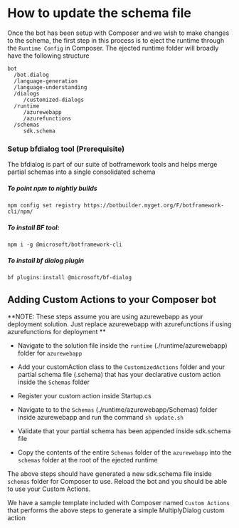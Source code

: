 
#  How to update the schema file
Once the bot has been setup with Composer and we wish to make changes to the schema, the first step in this process is to eject the runtime through the `Runtime Config` in Composer. The ejected runtime folder will broadly have the following structure

```
bot
  /bot.dialog
  /language-generation
  /language-understanding
  /dialogs
     /customized-dialogs
  /runtime
     /azurewebapp
     /azurefunctions
  /schemas
     sdk.schema
```

### Setup bfdialog tool (Prerequisite)
The bfdialog is part of our suite of botframework tools and helps merge partial schemas into a single consolidated schema

#####  To point npm to nightly builds
```
npm config set registry https://botbuilder.myget.org/F/botframework-cli/npm/
```
#####  To install BF tool:
```
npm i -g @microsoft/botframework-cli
```

#####  To install bf dialog plugin
```
bf plugins:install @microsoft/bf-dialog
```

##  Adding Custom Actions to your Composer bot
**NOTE: These steps assume you are using azurewebapp as your deployment solution. Just replace azurewebapp with azurefunctions if using azurefunctions for deployment
**
- Navigate to the solution file inside the `runtime` (./runtime/azurewebapp) folder for `azurewebapp`

- Add your customAction class to the `CustomizedActions` folder and your partial schema file (.schema) that has your declarative custom action inside the `Schemas` folder

- Register your custom action inside Startup.cs

- Navigate to to the `Schemas` (./runtime/azurewebapp/Schemas) folder inside azurewebapp and run the command `sh update.sh`

- Validate that your partial schema has been appended inside sdk.schema file

- Copy the contents of the entire `Schemas` folder of the `azurewebapp` into the `schemas` folder at the root of the ejected runtime


The above steps should have generated a new sdk.schema file inside `schemas` folder for Composer to use. Reload the bot and you should be able to use your Custom Actions.

We have a sample template included with Composer named `Custom Actions` that performs the above steps to generate a simple MultiplyDialog custom action
